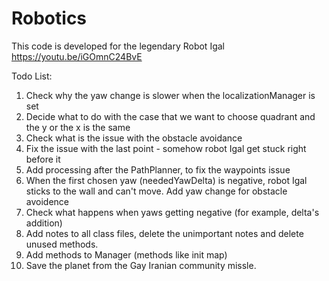 # Robotics
This code is developed for the legendary Robot Igal
https://youtu.be/iGOmnC24BvE

Todo List:
  1. Check why the yaw change is slower when the localizationManager is set
  2. Decide what to do with the case that we want to choose quadrant and the y or the x is the same
  3. Check what is the issue with the obstacle avoidance
  4. Fix the issue with the last point - somehow robot Igal get stuck right before it
  5. Add processing after the PathPlanner, to fix the waypoints issue
  6. When the first chosen yaw (neededYawDelta) is negative, robot Igal sticks to the wall and can't move.
     Add yaw change for obstacle avoidence
  7. Check what happens when yaws getting negative (for example, delta's addition)
  8. Add notes to all class files, delete the unimportant notes and delete unused methods.
  9. Add methods to Manager (methods like init map)
  10. Save the planet from the Gay Iranian community missle.
